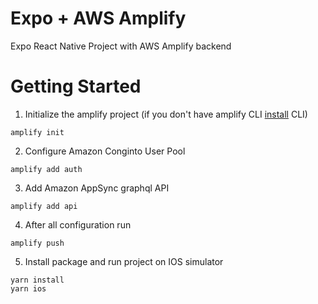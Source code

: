 # Expo + AWS Amplify 
Expo React Native Project with AWS Amplify backend 

# Getting Started
1. Initialize the amplify project (if you don't have amplify CLI [install](https://aws-amplify.github.io/docs/) CLI)
```
amplify init
```
2. Configure Amazon Conginto User Pool 
```
amplify add auth
```
3. Add Amazon AppSync graphql API
```
amplify add api
```

4. After all configuration run 
```
amplify push
```

5. Install package and run project on IOS simulator
```
yarn install
yarn ios
```
